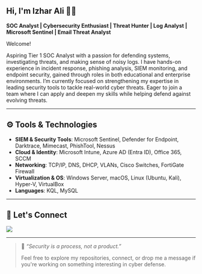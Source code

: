 ##  Hi, I'm Izhar Ali 🕵️‍♂️

**SOC Analyst | Cybersecurity Enthusiast | Threat Hunter |  Log Analyst | Microsoft Sentinel | Email Threat Analyst**

Welcome!

Aspiring Tier 1 SOC Analyst with a passion for defending systems, investigating threats, and making sense of noisy logs. I have hands-on experience in incident response, phishing analysis, SIEM monitoring, and endpoint security, gained through roles in both educational and enterprise environments. I’m currently focused on strengthening my expertise in leading security tools to tackle real-world cyber threats. Eager to join a team where I can apply and deepen my skills while helping defend against evolving threats.

---

## ⚙️ Tools & Technologies

- **SIEM & Security Tools**: Microsoft Sentinel, Defender for Endpoint, Darktrace, Mimecast, PhishTool, Nessus  
- **Cloud & Identity**: Microsoft Intune, Azure AD (Entra ID), Office 365, SCCM  
- **Networking**: TCP/IP, DNS, DHCP, VLANs, Cisco Switches, FortiGate Firewall  
- **Virtualization & OS**: Windows Server, macOS, Linux (Ubuntu, Kali), Hyper-V, VirtualBox  
- **Languages**: KQL, MySQL  

---

## 🤝 Let's Connect

<a href="https://www.linkedin.com/in/izharali246/"><img src="https://img.shields.io/badge/-LinkedIn-0072b1?&style=for-the-badge&logo=linkedin&logoColor=white" /></a> 

---



> 💬 _“Security is a process, not a product.”_  
> 
> Feel free to explore my repositories, connect, or drop me a message if you're working on something interesting in cyber defense.
